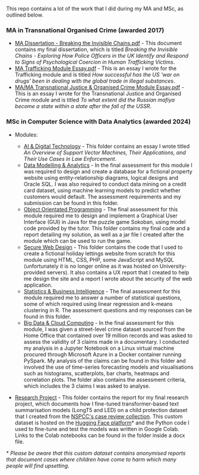 This repo contains a lot of the work that I did during my MA and MSc, as outlined below.

### MA in Transnational Organised Crime (awarded 2017)
* [MA Dissertation - Breaking the Invisible Chains.pdf](https://github.com/sc6156/academic-work/blob/main/MA/MA%20Dissertation%20-%20Breaking%20the%20Invisible%20Chains.pdf) - This document contains my final dissertation, which is titled *Breaking the Invisible Chains - Exploring How Police Officers in the UK Identify and Respond to Signs of Psychological Coercion in Human Trafficking Victims*.
* [MA Trafficking Module Essay.pdf](https://github.com/sc6156/academic-work/blob/main/MA/MA%20Trafficking%20Module%20Essay.pdf) - This is an essay I wrote for the Trafficking module and is titled *How successful has the US 'war on drugs' been in dealing with the global trade in illegal substances*. 
* [MA/MA Transnational Justice & Organised Crime Module Essay.pdf](https://github.com/sc6156/academic-work/blob/main/MA/MA%20Transnational%20Justice%20%26%20Organised%20Crime%20Module%20Essay.pdf) - This is an essay I wrote for the Transnational Justice and Organised Crime module and is titled *To what extent did the Russian mafiya become a state within a state after the fall of the USSR*.

### MSc in Computer Science with Data Analytics (awarded 2024)
* Modules:
  * [AI & Digital Technology](https://github.com/sc6156/academic-work/tree/main/MSc/Modules/AI%20%26%20Digital%20Technology) - This folder contains an essay I wrote titled *An Overview of Support Vector Machines, Their Applications, and Their Use Cases in Law Enforcement*.
  * [Data Modelling & Analytics](https://github.com/sc6156/academic-work/tree/main/MSc/Modules/Data%20Modelling%20%26%20Analytics) - In the final assessment for this module I was required to design and create a database for a fictional property website using entity-relationship diagrams, logical designs and Oracle SQL. I was also required to conduct data mining on a credit card dataset, using machine learning models to predict whether customers would default. The assessment requirements and my submission can be found in this folder.
  * [Object Orientated Programming](https://github.com/sc6156/academic-work/tree/main/MSc/Modules/OOP%20-%20Sokoban) - The final assessment for this module required me to design and implement a Graphical User Interface (GUI) in Java for the puzzle game Sokoban, using model code provided by the tutor. This folder contains my final code and a report detailing my solution, as well as a jar file I created after the module which can be used to run the game.
  * [Secure Web Design](https://github.com/sc6156/academic-work/tree/main/MSc/Modules/Secure%20Web%20Design%20-%20Coorie) - This folder contains the code that I used to create a fictional holiday lettings website from scratch for this module using HTML, CSS, PHP, some JavaScript and MySQL (unfortunately it is no longer online as it was hosted on University-provided servers). It also contains a UX report that I created to help me design the site and a report I wrote about the security of the web application.  
  * [Statistics & Business Intelligence](https://github.com/sc6156/academic-work/tree/main/MSc/Modules/Statistics%20%26%20Business%20Intelligence) - The final assessment for this module required me to answer a number of statistical questions, some of which required using linear regression and k-means clustering in R. The assessment questions and my responses can be found in this folder.
  * [Big Data & Cloud Computing](https://github.com/sc6156/academic-work/tree/main/MSc/Modules/Big%20Data%20%26%20Cloud%20Computing) - In the final assessment for this module, I was given a street-level crime dataset sourced from the Home Office that contained over 19 million records and was asked to assess the validity of 3 claims made in a documentary. I conducted my analysis in a Jupyter Notebook on a Linux virtual machine procured through Microsoft Azure in a Docker container running PySpark. My analysis of the claims can be found in this folder and involved the use of time-series forecasting models and visualisations such as histograms, scatterplots, bar charts, heatmaps and correlation plots. The folder also contains the assessment criteria, which includes the 3 claims I was asked to analyse. 
    
* [Research Project](https://github.com/sc6156/academic-work/tree/main/MSc/Research%20Project) - This folder contains the report for my final research project, which documents how I fine-tuned transformer-based text summarisation models (LongT5 and LED) on a child protection dataset that I created from the [NSPCC's case review collection](https://learning.nspcc.org.uk/case-reviews/national-case-review-repository). This custom dataset is hosted on the [Hugging Face platform](https://huggingface.co/datasets/scott156/NSPCC_dataset)* and the Python code I used to fine-tune and test the models was written in Google Colab. Links to the Colab notebooks can be found in the folder inside a docx file.

\* *Please be aware that this custom dataset contains anonymised reports that document cases where children have come to harm which many people will find upsetting.*
